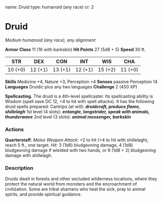name: Druid
type: humanoid (any race)
cr: 2

# Druid
_Medium humanoid (any race), any alignment_

**Armor Class** 11 (16 with barkskin)
**Hit Points** 27 (5d8 + 5)
**Speed** 30 ft.

| STR     | DEX     | CON     | INT     | WIS     | CHA     |
|---------|---------|---------|---------|---------|---------|
| 10 (+0) | 12 (+1) | 13 (+1) | 12 (+1) | 15 (+2) | 11 (+0) |

**Skills** Medicine +4, Nature +3, Perception +4
**Senses** passive Perception 14
**Languages** Druidic plus any two languages
**Challenge** 2 (450 XP)

**Spellcasting.** The druid is a 4th-level spellcaster. Its spellcasting ability is Wisdom (spell save DC 12, +4 to hit with spell attacks). It has the following druid spells prepared:
Cantrips (at will): **_druidcraft, produce flame, shillelagh_**
1st level (4 slots): **_entangle, longstrider, speak with animals, thunderwave_**
2nd level (3 slots): **_animal messenger, barkskin_**

### Actions
**Quarterstaff.** _Melee Weapon Attack:_ +2 to hit (+4 to hit with shillelagh), reach 5 ft., one target. _Hit:_ 3 (1d6) bludgeoning damage, 4 (1d8) bludgeoning damage if wielded with two hands, or 6 (1d8 + 2) bludgeoning damage with shillelagh.

### Description
Druids dwell in forests and other secluded wilderness locations, where they protect the natural world from monsters and the encroachment of civilization. Some are tribal shamans who heal the sick, pray to animal spirits, and provide spiritual guidance.

